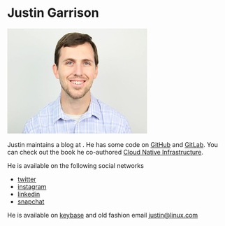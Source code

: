 # Justin Garrison

![Profile](img/profile.jpeg)

Justin maintains a blog at [](http://justingarrison.com).
He has some code on [GitHub](https://github.com/rothgar) and [GitLab](https://gitlab.com/jgarr).
You can check out the book he co-authored [Cloud Native Infrastructure](http://www.cnibook.info).

He is available on the following social networks

- [twitter](https://twitter.com/rothgar)
- [instagram](https://www.instagram.com/rothgar/)
- [linkedin](https://www.linkedin.com/in/justingarrison/)
- [snapchat](https://snapchat/add/rothgar)

He is available on [keybase](https://keybase.io/rothgar) and old fashion email justin@linux.com

